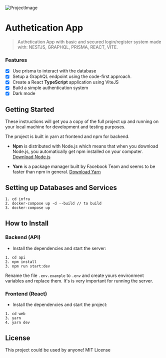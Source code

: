 ![ProjectImage](https://i.imgur.com/6UJfaxW.png)
# Authetication App 

> Authetication App with basic and secured login/register system made with: NESTJS, GRAPHQL, PRISMA, REACT, VITE.

### Features

- [x] Use prisma to interact with the database
- [x] Setup a GraphQL endpoint using the code-first approach.
- [x] Create a React __TypeScript__ application using ViteJS
- [x] Build a simple authentication system
- [x] Dark mode

## Getting Started

These instructions will get you a copy of the full project up and running on your local machine for development and testing purposes.

The project is built in yarn at frontend and npm for backend.

* **Npm** is distributed with Node.js which means that when you download Node.js, you automatically get npm installed on your computer. [Download Node.js](https://nodejs.org/en/download/)

* **Yarn** is a package manager built by Facebook Team and seems to be faster than npm in general.  [Download Yarn](https://yarnpkg.com/en/docs/install)

## Setting up Databases and Services

```
1. cd infra
2. docker-compose up -d --build // to build
3. docker-compose up
```

## How to Install

### Backend (API)

* Install the dependencies and start the server:

```
1. cd api
2. npm install
3. npm run start:dev
```

Rename the file `.env.example` to `.env` and create yours environment variables and replace them. It's is very important for running the server.

### Frontend (React)

* Install the dependencies and start the project:

```
1. cd web
3. yarn
4. yarn dev
```

## License

This project could be used by anyone! MIT License
